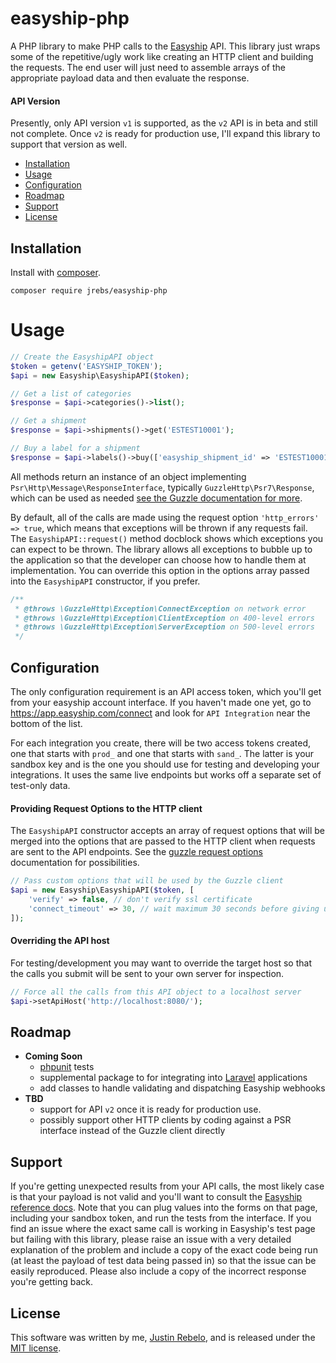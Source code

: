 # easyship-php

A PHP library to make PHP calls to the [Easyship](https://www.easyship.com)
API. This library just wraps some of the repetitive/ugly work like creating
an HTTP client and building the requests. The end user will just need to
assemble arrays of the appropriate payload data and then evaluate the
response.

#### API Version

Presently, only API version `v1` is supported, as the `v2` API is in beta
and still not complete. Once `v2` is ready for production use, I'll expand
this library to support that version as well.

* [Installation](#installation)
* [Usage](#usage)
* [Configuration](#configuration)
* [Roadmap](#roadmap)
* [Support](#support)
* [License](#license)

## Installation

Install with [composer](https://getcomposer.org).
```
composer require jrebs/easyship-php
```

# Usage

```php
// Create the EasyshipAPI object
$token = getenv('EASYSHIP_TOKEN');
$api = new Easyship\EasyshipAPI($token);

// Get a list of categories
$response = $api->categories()->list();

// Get a shipment
$response = $api->shipments()->get('ESTEST10001');

// Buy a label for a shipment
$response = $api->labels()->buy(['easyship_shipment_id' => 'ESTEST10001']);
```

All methods return an instance of an object implementing
`Psr\Http\Message\ResponseInterface`, typically `GuzzleHttp\Psr7\Response`,
which can be used as needed [see the Guzzle documentation for more](https://docs.guzzlephp.org/en/stable/quickstart.html#using-responses).

By default, all of the calls are made using the request option
`'http_errors' => true`, which means that exceptions will be thrown if any
requests fail. The `EasyshipAPI::request()` method docblock shows which
exceptions you can expect to be thrown. The library allows all exceptions to
bubble up to the application so that the developer can choose how to handle
them at implementation. You can override this option in the options array
passed into the `EasyshipAPI` constructor, if you prefer.

```php
/**
 * @throws \GuzzleHttp\Exception\ConnectException on network error
 * @throws \GuzzleHttp\Exception\ClientException on 400-level errors
 * @throws \GuzzleHttp\Exception\ServerException on 500-level errors
 */
```


## Configuration

The only configuration requirement is an API access token, which you'll
get from your easyship account interface. If you haven't made one yet, go
to https://app.easyship.com/connect and look for `API Integration` near the
bottom of the list.

For each integration you create, there will be two access tokens created, one
that starts with `prod_` and one that starts with `sand_`. The latter is your
sandbox key and is the one you should use for testing and developing your
integrations. It uses the same live endpoints but works off a separate set of
test-only data.

#### Providing Request Options to the HTTP client

The `EasyshipAPI` constructor accepts an array of request options that will
be merged into the options that are passed to the HTTP client when requests
are sent to the API endpoints. See the
[guzzle request options](https://docs.guzzlephp.org/en/stable/request-options.html) documentation for possibilities.

```php
// Pass custom options that will be used by the Guzzle client
$api = new Easyship\EasyshipAPI($token, [
    'verify' => false, // don't verify ssl certificate
    'connect_timeout' => 30, // wait maximum 30 seconds before giving up
]);
```

#### Overriding the API host

For testing/development you may want to override the target host so that the
calls you submit will be sent to your own server for inspection.

```php
// Force all the calls from this API object to a localhost server
$api->setApiHost('http://localhost:8080/');
```

## Roadmap

* **Coming Soon**
  *  [phpunit](https://phpunit.de/) tests
  * supplemental package to for integrating into [Laravel](https://laravel.com) applications
  * add classes to handle validating and dispatching Easyship webhooks
* **TBD**
  * support for API `v2` once it is ready for production use.
  * possibly support other HTTP clients by coding against a PSR interface
  instead of the Guzzle client directly

## Support

If you're getting unexpected results from your API calls, the most likely
case is that your payload is not valid and you'll want to consult the
[Easyship reference docs](https://developers.easyship.com/v1.0/reference).
Note that you can plug values into the forms on that page, including your
sandbox token, and run the tests from the interface. If you find an issue
where the exact same call is working in Easyship's test page but failing
with this library, please raise an issue with a very detailed explanation
of the problem and include a copy of the exact code being run (at least
the payload of test data being passed in) so that the issue can be easily
reproduced. Please also include a copy of the incorrect response you're
getting back.

## License

This software was written by me, [Justin Rebelo](https://github.com/jrebs),
and is released under the [MIT license](LICENSE.md).
